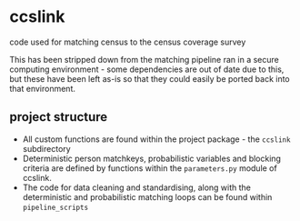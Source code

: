 # ccslink
code used for matching census to the census coverage survey

This has been stripped down from the matching pipeline ran in a secure computing environment - some dependencies are out of date due to this, but these have been left as-is so that they could easily be ported back into that environment.

## project structure
* All custom functions are found within the project package - the `ccslink` subdirectory
*  Deterministic person matchkeys, probabilistic variables and blocking criteria are defined by functions within the `parameters.py` module of ccslink.
* The code for data cleaning and standardising, along with the deterministic and probabilistic matching loops can be found within `pipeline_scripts`
